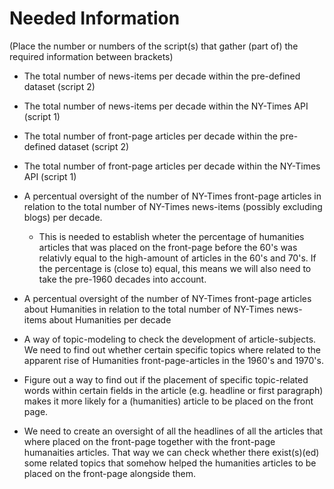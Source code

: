 # Needed Information

(Place the number or numbers of the script(s) that gather (part of) the required information between brackets)

* The total number of news-items per decade within the pre-defined dataset (script 2)

* The total number of news-items per decade  within the NY-Times API (script 1)

* The total number of front-page articles per decade within the pre-defined dataset (script 2)

* The total number of front-page articles per decade within the NY-Times API (script 1)

* A percentual oversight of the number of NY-Times front-page articles in relation to the total number of NY-Times news-items (possibly excluding blogs) per decade.
	* This is needed to establish wheter the percentage of humanities articles that was placed on the front-page before the 60's was relativly equal to the high-amount of articles in the 60's and 70's. If the percentage is (close to) equal, this means we will also need to take the pre-1960 decades into account.

* A percentual oversight of the number of NY-Times front-page articles about Humanities in relation to the total number of NY-Times news-items about Humanities per decade

* A way of topic-modeling to check the development of article-subjects. We need to find out whether certain specific topics where related to the apparent rise of Humanities front-page-articles in the 1960's and 1970's.

* Figure out a way to find out if the placement of specific topic-related words within certain fields in the article (e.g. headline or first paragraph) makes it more likely for a (humanities) article to be placed on the front page. 

* We need to create an oversight of all the headlines of all the articles that where placed on the front-page together with the front-page humanaities articles. That way we can check whether there exist(s)(ed) some related topics that somehow helped the humanities articles to be placed on the front-page alongside them. 
